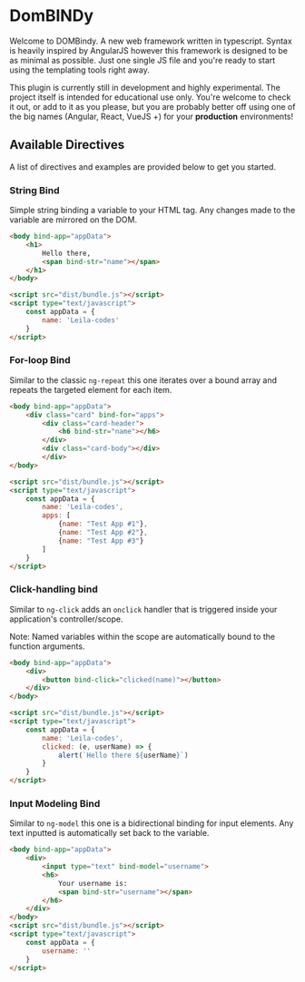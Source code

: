 # DomBINDy

Welcome to DOMBindy. A new web framework written in typescript.
Syntax is heavily inspired by AngularJS however this framework is designed to be as minimal as possible. Just one single JS file and you're ready to start using the templating tools right away.

This plugin is currently still in development and highly experimental. The project itself is intended for educational use only.
You're welcome to check it out, or add to it as you please, but you are probably better off using one of the big names (Angular, React, VueJS +) for your **production** environments!

## Available Directives
A list of directives and examples are provided below to get you started.

### String Bind
Simple string binding a variable to your HTML tag. Any changes made to the variable are mirrored on the DOM.

```html
<body bind-app="appData">
    <h1>
        Hello there,
        <span bind-str="name"></span>
    </h1>
</body>

<script src="dist/bundle.js"></script>
<script type="text/javascript">
    const appData = {
        name: 'Leila-codes'
    }
</script>
```

### For-loop Bind
Similar to the classic `ng-repeat` this one iterates over a bound array and repeats the targeted element for each item.

```html
<body bind-app="appData">
    <div class="card" bind-for="apps">
        <div class="card-header">
            <h6 bind-str="name"></h6>
        </div>
        <div class="card-body"></div>
        </div>
</body>

<script src="dist/bundle.js"></script>
<script type="text/javascript">
    const appData = {
        name: 'Leila-codes',
        apps: [
            {name: "Test App #1"},
            {name: "Test App #2"},
            {name: "Test App #3"}
        ]
    }
</script>
```

### Click-handling bind
Similar to `ng-click` adds an `onclick` handler that is triggered inside your application's controller/scope.

Note: Named variables within the scope are automatically bound to the function arguments.

```html
<body bind-app="appData">
    <div>
        <button bind-click="clicked(name)"></button>
    </div>
</body>

<script src="dist/bundle.js"></script>
<script type="text/javascript">
    const appData = {
        name: 'Leila-codes',
        clicked: (e, userName) => {
            alert(`Hello there ${userName}`)
        }
    }
</script>
```

### Input Modeling Bind
Similar to `ng-model` this one is a bidirectional binding for input elements. Any text inputted is automatically set back to the variable.

```html
<body bind-app="appData">
    <div>
        <input type="text" bind-model="username">
        <h6>
            Your username is: 
            <span bind-str="username"></span>
        </h6>
    </div>
</body>
<script src="dist/bundle.js"></script>
<script type="text/javascript">
    const appData = {
        username: ''
    }
</script>
```
